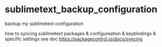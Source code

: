 # sublimetext_backup_configuration
backup my sublimetext configuration

how to syncing sublimetext packages & configureation & keybindings & specific settings
see doc https://packagecontrol.io/docs/syncing
